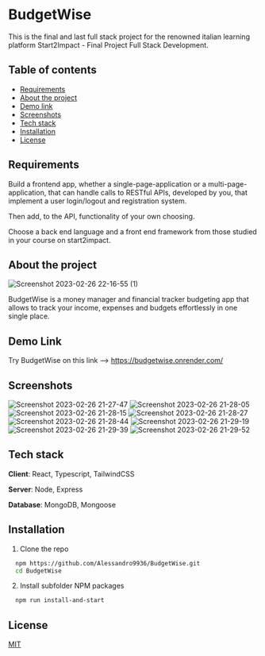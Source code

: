 # BudgetWise

This is the final and last full stack project for the renowned italian learning platform Start2Impact - Final Project Full Stack Development.

## Table of contents
- [Requirements](#requirements) 
- [About the project](#about-the-project)
- [Demo link](#demo-link)
- [Screenshots](#screenshots)
- [Tech stack](#tech-stack)
- [Installation](#installation)
- [License](#license)

## Requirements <a name="requirements"></a>

Build a frontend app, whether a single-page-application or a multi-page-application, that can handle calls to RESTful APIs, developed by you, that implement a user login/logout and registration system.

Then add, to the API, functionality of your own choosing.

Choose a back end language and a front end framework from those studied in your course on start2impact.
## About the project <a name="about-the-project"></a>
![Screenshot 2023-02-26 22-16-55 (1)](https://user-images.githubusercontent.com/64644550/221437858-fafd94ae-a0a6-4fd8-894b-d7cf2c4d9147.png)

BudgetWise is a money manager and financial tracker budgeting app that allows to track your income, expenses and budgets effortlessly in one single place.

## Demo Link <a name="demo-link"></a>

Try BudgetWise on this link --> https://budgetwise.onrender.com/

## Screenshots <a name="screenshots"></a>
![Screenshot 2023-02-26 21-27-47](https://user-images.githubusercontent.com/64644550/221437651-aee2e294-4233-4f40-9447-e7b4be720184.png)
![Screenshot 2023-02-26 21-28-05](https://user-images.githubusercontent.com/64644550/221437677-ffb7f282-7438-478c-9ebd-656f4e8d3c10.png)
![Screenshot 2023-02-26 21-28-15](https://user-images.githubusercontent.com/64644550/221437739-33e469ac-5155-475b-b2b3-5b2c1bba55fb.png)
![Screenshot 2023-02-26 21-28-27](https://user-images.githubusercontent.com/64644550/221437743-846cdc22-7338-4340-a913-87bd619a6134.png)
![Screenshot 2023-02-26 21-28-44](https://user-images.githubusercontent.com/64644550/221437744-1e7dbe9a-8e30-4012-aef7-8346e87202e2.png)
![Screenshot 2023-02-26 21-29-19](https://user-images.githubusercontent.com/64644550/221437747-f73030e2-486e-4676-a168-83f69f24879b.png)
![Screenshot 2023-02-26 21-29-39](https://user-images.githubusercontent.com/64644550/221437749-9d80daf5-1594-442b-96fc-79163230a6f1.png)
![Screenshot 2023-02-26 21-29-52](https://user-images.githubusercontent.com/64644550/221437750-8843cac2-efaa-4055-b222-ae3f3d517139.png)


## Tech stack <a name="tech-stack"></a>
**Client**: React, Typescript, TailwindCSS

**Server**: Node, Express

**Database**: MongoDB, Mongoose

## Installation <a name="installation"></a>

1. Clone the repo
```bash
  npm https://github.com/Alessandro9936/BudgetWise.git
  cd BudgetWise
```

2. Install subfolder NPM packages
```bash
  npm run install-and-start
```

## License <a name="license">

[MIT](https://choosealicense.com/licenses/mit/)

